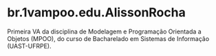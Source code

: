 # br.1vampoo.edu.AlissonRocha
 Primeira VA da disciplina de Modelagem e Programação Orientada a Objetos (MPOO), do curso de Bacharelado em Sistemas de Informação (UAST-UFRPE).
